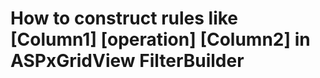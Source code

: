 # How to construct rules like [Column1] [operation] [Column2] in ASPxGridView FilterBuilder

<br/>


